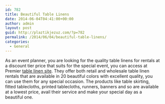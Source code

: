 ```yaml
---
id: 782
title: Beautiful Table Linens
date: 2014-06-04T04:41:00+00:00
author: admin
layout: post
guid: http://plaztikjezuz.com/?p=782
permalink: /2014/06/04/beautiful-table-linens/
categories:
  - General
---
```

As an event planner, you are looking for the quality table linens for rentals at a discount tier price that suits for the special event, you can access at Premier [table linen site](http://premiertablelinens.com/). They offer both retail and wholesale table linen rentals that are available in 20 beautiful colors with excellent quality, you can use them for any special occasion. The products like table skirting, fitted tablecloths, printed tablecloths, runners, banners and so are available at a lowest price, avail their service and make your special day as a beautiful one.